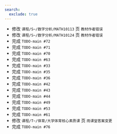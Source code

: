 ```yaml
---
search:
  exclude: true
---
```


- 修改 `课程/S~/数字分析/MATH10113` 页 `教材作者错误`
- 修改 `课程/S~/数字分析/MATH10124` 页 `教材作者错误`
- 完成 `TODO-main #72`
- 完成 `TODO-main #71`
- 完成 `TODO-main #70`
- 完成 `TODO-main #63`
- 完成 `TODO-main #33`
- 完成 `TODO-main #35`
- 完成 `TODO-main #36`
- 完成 `TODO-main #42`
- 完成 `TODO-main #43`
- 完成 `TODO-main #44`
- 完成 `TODO-main #49`
- 完成 `TODO-main #53`
- 完成 `TODO-main #61`
- 修改 `课程/T~/体育/大学体育核心素质课` 页 `雨课堂答案变更`
- 完成 `TODO-main #76`